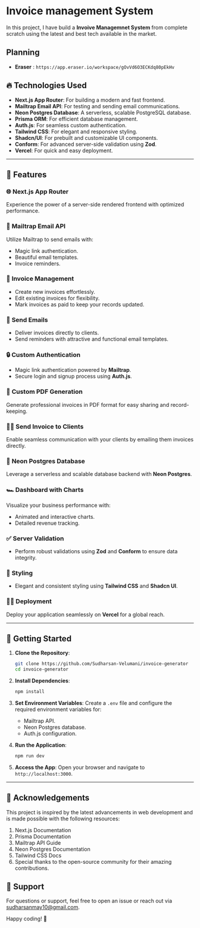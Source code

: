 # Invoice management System

In this project, I have build a **Invoive Managemnet System** from complete scratch using the latest and best tech available in the market.

## Planning
- **Eraser** : `https://app.eraser.io/workspace/gOvVd6O3ECKdq80pEkHv`

## 🔥 Technologies Used

- **Next.js App Router**: For building a modern and fast frontend.
- **Mailtrap Email API**: For testing and sending email communications.
- **Neon Postgres Database**: A serverless, scalable PostgreSQL database.
- **Prisma ORM**: For efficient database management.
- **Auth.js**: For seamless custom authentication.
- **Tailwind CSS**: For elegant and responsive styling.
- **Shadcn/UI**: For prebuilt and customizable UI components.
- **Conform**: For advanced server-side validation using **Zod**.
- **Vercel**: For quick and easy deployment.

---

## 📜 Features

### 🌐 **Next.js App Router**
Experience the power of a server-side rendered frontend with optimized performance.

### 📧 **Mailtrap Email API**
Utilize Mailtrap to send emails with:
- Magic link authentication.
- Beautiful email templates.
- Invoice reminders.

### 💪 **Invoice Management**
- Create new invoices effortlessly.
- Edit existing invoices for flexibility.
- Mark invoices as paid to keep your records updated.

### 🚀 **Send Emails**
- Deliver invoices directly to clients.
- Send reminders with attractive and functional email templates.

### 🔒 **Custom Authentication**
- Magic link authentication powered by **Mailtrap**.
- Secure login and signup process using **Auth.js**.

### 📃 **Custom PDF Generation**
Generate professional invoices in PDF format for easy sharing and record-keeping.

### 🏄‍♂️ **Send Invoice to Clients**
Enable seamless communication with your clients by emailing them invoices directly.

### 💽 **Neon Postgres Database**
Leverage a serverless and scalable database backend with **Neon Postgres**.

### 🏎️ **Dashboard with Charts**
Visualize your business performance with:
- Animated and interactive charts.
- Detailed revenue tracking.

### ✅ **Server Validation**
- Perform robust validations using **Zod** and **Conform** to ensure data integrity.

### 🎨 **Styling**
- Elegant and consistent styling using **Tailwind CSS** and **Shadcn UI**.

### 😶‍🌫️ **Deployment**
Deploy your application seamlessly on **Vercel** for a global reach.

---

## 🚀 Getting Started

1. **Clone the Repository**:
   ```bash
   git clone https://github.com/Sudharsan-Velumani/invoice-generator
   cd invoice-generator
   ```

2. **Install Dependencies**:
   ```bash
   npm install
   ```

3. **Set Environment Variables**:
   Create a `.env` file and configure the required environment variables for:
   - Mailtrap API.
   - Neon Postgres database.
   - Auth.js configuration.

4. **Run the Application**:
   ```bash
   npm run dev
   ```

5. **Access the App**:
   Open your browser and navigate to `http://localhost:3000`.

---
## 🎉 Acknowledgements
This project is inspired by the latest advancements in web development and is made possible with the following resources:

1. Next.js Documentation
2. Prisma Documentation
3. Mailtrap API Guide
4. Neon Postgres Documentation
5. Tailwind CSS Docs
6. Special thanks to the open-source community for their amazing contributions.

## 📧 Support
For questions or support, feel free to open an issue or reach out via sudharsanmay10@gmail.com.

Happy coding! 🎉

